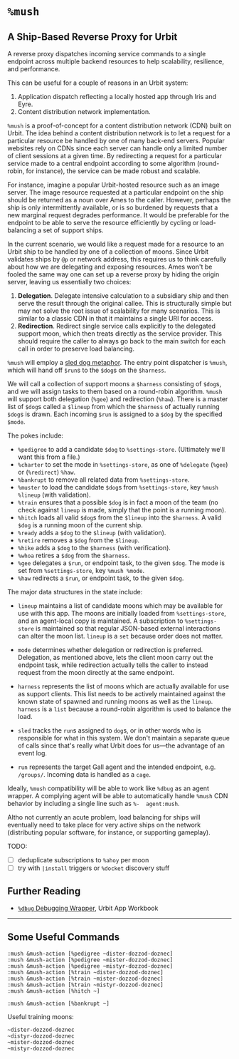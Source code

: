 #   `%mush`
##  A Ship-Based Reverse Proxy for Urbit

A reverse proxy dispatches incoming service commands to a single endpoint
across multiple backend resources to help scalability, resilience, and
performance.

This can be useful for a couple of reasons in an Urbit system:

1. Application dispatch reflecting a locally hosted app through Iris and Eyre.
2. Content distribution network implementation.

`%mush` is a proof-of-concept for a content distribution network (CDN) built
on Urbit.  The idea behind a content distribution network is to let a request
for a particular resource be handled by one of many back-end servers.  Popular
websites rely on CDNs since each server can handle only a limited number of
client sessions at a given time.  By redirecting a request for a particular
service made to a central endpoint according to some algorithm (round-robin, for
instance), the service can be made robust and scalable.

For instance, imagine a popular Urbit-hosted resource such as an image server.
The image resource requested at a particular endpoint on the ship should be
returned as a noun over Ames to the caller.  However, perhaps the ship is only
intermittently available, or is so burdened by requests that a new marginal
request degrades performance.  It would be preferable for the endpoint to be
able to serve the resource efficiently by cycling or load-balancing a set of
support ships.

In the current scenario, we would like a request made for a resource to an Urbit
ship to be handled by one of a collection of moons.  Since Urbit validates ships
by `@p` or network address, this requires us to think carefully about how we are
delegating and exposing resources.  Ames won't be fooled the same way one can
set up a reverse proxy by hiding the origin server, leaving us essentially two
choices:

1.  **Delegation**.  Delegate intensive calculation to a subsidiary ship and
    then serve the result through the original callee.  This is structurally
    simple but may not solve the root issue of scalability for many scenarios.
    This is similar to a classic CDN in that it maintains a single URI for
    access.
2.  **Redirection**.  Redirect single service calls explicitly to the
    delegated support moon, which then treats directly as the service provider.
    This should require the caller to always go back to the main switch for each
    call in order to preserve load balancing.


`%mush` will employ a [sled dog
metaphor](https://www.neewadogs.com/blogs/blog/sled-dog-commands).  The entry
point dispatcher is `%mush`, which will hand off `$run`s to the `$dog`s on the
`$harness`.

We will call a collection of support moons a `$harness` consisting of `$dog`s,
and we will assign tasks to them based on a round-robin algorithm.  `%mush`
will support both delegation (`%gee`) and redirection (`%haw`).  There is a
master list of `$dog`s called a `$lineup` from which the `$harness` of actually
running `$dog`s is drawn.  Each incoming `$run` is assigned to a `$dog` by the
specified `$mode`.

The pokes include:

- `%pedigree` to add a candidate `$dog` to `%settings-store`.  (Ultimately
    we'll want this from a file.)
- `%charter` to set the mode in `%settings-store`, as one of `%delegate`
    (`%gee`) or (`%redirect`) `%haw`.
- `%bankrupt` to remove all related data from `%settings-store`.
- `%muster` to load the candidate `$dog`s from `%settings-store`, key
   `%mush %lineup` (with validation).
-  `%train` ensures that a possible `$dog` is in fact a moon of the team (no
    check against `lineup` is made, simply that the point is a running moon).
- `%hitch` loads all valid `$dog`s from the `$lineup` into the `$harness`.  A
    valid `$dog` is a running moon of the current ship.
- `%ready` adds a `$dog` to the `$lineup` (with validation).
- `%retire` removes a `$dog` from the `$lineup`.
- `%hike` adds a `$dog` to the `$harness` (with verification).
- `%whoa` retires a `$dog` from the `$harness`.
- `%gee` delegates a `$run`, or endpoint task, to the given `$dog`.  The mode
    is set from `%settings-store`, key `%mush %mode`.
- `%haw` redirects a `$run`, or endpoint task, to the given `$dog`.

The major data structures in the state include:

- `lineup` maintains a list of candidate moons which may be available for use
    with this app.  The moons are initially loaded from `%settings-store`,
    and an agent-local copy is maintained.  A subscription to `%settings-store`
    is maintained so that regular JSON-based external interactions can alter
    the moon list.  `lineup` is a `set` because order does not matter.

- `mode` determines whether delegation or redirection is preferred.  Delegation,
    as mentioned above, lets the client moon carry out the endpoint task, while
    redirection actually tells the caller to instead request from the moon
    directly at the same endpoint.

- `harness` represents the list of moons which are actually available for use
    as support clients.  This list needs to be actively maintained against the
    known state of spawned and running moons as well as the `lineup`.  `harness`
    is a `list` because a round-robin algorithm is used to balance the load.

- `sled` tracks the `run`s assigned to `dog`s, or in other words who is
    responsible for what in this system.  We don't maintain a separate queue of
    calls since that's really what Urbit does for us—the advantage of an event
    log.

- `run` represents the target Gall agent and the intended endpoint, e.g.
    `/groups/`.  Incoming data is handled as a `cage`.

Ideally, `%mush` compatibility will be able to work like `%dbug` as an agent
wrapper.  A complying agent will be able to automatically handle `%mush` CDN
behavior by including a single line such as `%-  agent:mush`.

Altho not currently an acute problem, load balancing for ships will eventually
need to take place for very active ships on the network (distributing popular
software, for instance, or supporting gameplay).

TODO:
- [ ] deduplicate subscriptions to `%ahoy` per moon
- [ ] try with `|install` triggers or `%docket` discovery stuff

##  Further Reading

- [`%dbug` Debugging Wrapper](https://developers.urbit.org/guides/additional/app-workbook/dbug), Urbit App Workbook

---

##  Some Useful Commands

```hoon
:mush &mush-action [%pedigree ~dister-dozzod-doznec]
:mush &mush-action [%pedigree ~mister-dozzod-doznec]
:mush &mush-action [%pedigree ~mistyr-dozzod-doznec]
:mush &mush-action [%train ~dister-dozzod-doznec]
:mush &mush-action [%train ~mister-dozzod-doznec]
:mush &mush-action [%train ~mistyr-dozzod-doznec]
:mush &mush-action [%hitch ~]

:mush &mush-action [%bankrupt ~]
```

Useful training moons:

```hoon
~dister-dozzod-doznec
~distyr-dozzod-doznec
~mister-dozzod-doznec
~mistyr-dozzod-doznec
```
